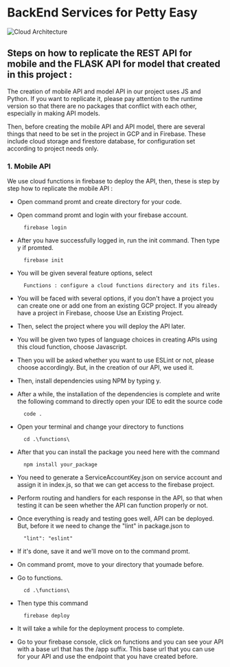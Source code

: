 <h1>BackEnd Services for Petty Easy</h1>

![Cloud Architecture](https://storage.googleapis.com/storage_file_updlbjb/photo/FLOW2.png)

<h2>Steps on how to replicate the REST API for mobile and the FLASK API for model that created in this project :</h2>

The creation of mobile API and model API in our project uses JS and Python. If you want to replicate it, please pay attention to the runtime version so that there are no packages that conflict with each other, especially in making API models.

Then, before creating the mobile API and API model, there are several things that need to be set in the project in GCP and in Firebase. These include cloud storage and firestore database, for configuration set according to project needs only.
<br>
      
<h3>1. Mobile API</h3>

We use cloud functions in firebase to deploy the API, then, these is step by step how to replicate the mobile API :

- Open command promt and create directory for your code.
- Open command promt and login with your firebase account.
  
        firebase login
  
- After you have successfully logged in, run the init command. Then type y if promted.

        firebase init
  
- You will be given several feature options, select

        Functions : configure a cloud functions directory and its files.
  
- You will be faced with several options, if you don't have a project you can create one or add one from an existing GCP project. If you already have a project in Firebase, choose Use an Existing Project. 
- Then, select the project where you will deploy the API later.
- You will be given two types of language choices in creating APIs using this cloud function, choose Javascript.
- Then you will be asked whether you want to use ESLint or not, please choose accordingly. But, in the creation of our API, we used it.
- Then, install dependencies using NPM by typing y.
- After a while, the installation of the dependencies is complete and write the following command to directly open your IDE to edit the source code

        code . 
  
- Open your terminal and change your directory to functions
  
        cd .\functions\
  
- After that you can install the package you need here with the command
  
        npm install your_package

- You need to generate a ServiceAccountKey.json on service account and assign it in index.js, so that we can get access to the firebase project. 
- Perform routing and handlers for each response in the API, so that when testing it can be seen whether the API can function properly or not.
- Once everything is ready and testing goes well, API can be deployed. But, before it we need to change the "lint" in package.json to
    
        "lint": "eslint"
  
- If it's done, save it and we'll move on to the command promt.
- On command promt, move to your directory that youmade before.
- Go to functions.
  
        cd .\functions\
  
- Then type this command
  
        firebase deploy
  
- It will take a while for the deployment process to complete.
- Go to your firebase console, click on functions and you can see your API with a base url that has the /app suffix. This base url that you can use for your API and use the endpoint that you have created before.
